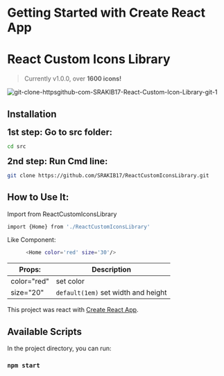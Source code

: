 # Getting Started with Create React App


# React Custom Icons Library


<!-- The brand new [React Custom Icons Library](https://https://github.com/SRAKIB17/ReactCustomIconLibrary.git/) to use as React components. -->

> Currently v1.0.0, over **1600 icons!**
<img src="https://i.ibb.co/8gppP4D/git-clone-httpsgithub-com-SRAKIB17-React-Custom-Icon-Library-git-1.gif" alt="git-clone-httpsgithub-com-SRAKIB17-React-Custom-Icon-Library-git-1" border="0">

## Installation

 <b  style='font-size:20px'> 1st step: Go to src folder:</b> 
```bash
cd src
```

 <b style='font-size:20px'> 2nd step: Run Cmd line:</b> 
```bash
git clone https://github.com/SRAKIB17/ReactCustomIconsLibrary.git
```

## How to Use It:
Import from ReactCustomIconsLibrary
```bash
import {Home} from './ReactCustomIconsLibrary'
```
Like Component:
```bash
      <Home color='red' size='30'/>
```
| Props:       | Description                       | 
| -------------| --------------------------------- |
| color="red"  | set color                         |
| size="20"    |`default(1em)` set width and height|




This project was react with [Create React App](https://github.com/facebook/create-react-app).

## Available Scripts

In the project directory, you can run:

### `npm start`

